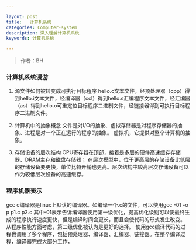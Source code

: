 ```yaml
---

layout: post
title:   计算机系统
categories: Computer-system
description: 深入理解计算机系统
keywords: 计算机系统

---
```

> 作者：BH

### 计算机系统漫游
1. 源文件如何被转变成可执行目标程序
hello.c文本文件，经预处理器（cpp）得到hello.i文本文件，经编译器（ccl）得到hello.s汇编程序文本文件，经汇编器（as）得到hello.o可重定位目标程序二进制文件，经链接器得到可执行目标程序二进制文件。

2. 计算机中的抽象概念
文件是对I/O的抽象、虚拟存储器是对程序存储器的抽象、进程是对一个正在运行的程序的抽象。
虚拟机，它提供对整个计算机的抽象。

3. 存储设备的层次结构
CPU寄存器在顶部，接着是多层的硬件高速缓存存储器、DRAM主存和磁盘存储器；
在层次模型中，位于更高层的存储设备比低层的存储设备要更快，单位比特开销也更高。层次结构中较高层次存储设备可以作为较低层次设备的高速缓存。

### 程序机器表示
gcc c编译器是linux上默认的编译器。如编译一个.c的文件，可以使用gcc -01 -o p p1.c p2.c 
其中-01表示告诉编译器使用第一级优化，提高优化级别可以使最终生成的程序执行速度更快，但是编译时间会更长，而且会使代码的形式发生改变。
从程序性能方面考虑，第二级优化被认为是更好的选择。
使用gcc编译代码的过程也调用了多个程序，包括预处理器、编译器、汇编器、链接器。在整个编译过程，编译器完成大部分工作，

